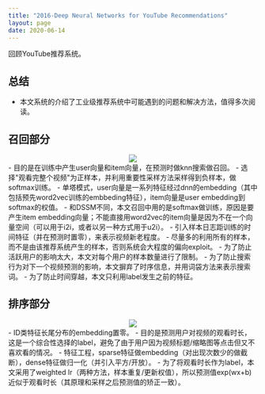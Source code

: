 ```yaml
---
title: "2016-Deep Neural Networks for YouTube Recommendations"
layout: page
date: 2020-06-14
---
```


回顾YouTube推荐系统。


## 总结

- 本文系统的介绍了工业级推荐系统中可能遇到的问题和解决方法，值得多次阅读。

## 召回部分

<div style="text-align: center"><img src="/wiki/attach/images/youtube-01.png" style="max-width:500px"></div>
- 目的是在训练中产生user向量和item向量，在预测时做knn搜索做召回。
- 选择"观看完整个视频"为正样本，并利用重要性采样方法采样得到负样本，做softmax训练。
- 单塔模式，user向量是一系列特征经过dnn的embedding（其中包括预先word2vec训练的embbeding特征），item向量是user embedding到softmax的权值。
- 和DSSM不同，本文召回中用的是softmax做训练，原因是要产生item embedding向量；不能直接用word2vec的item向量是因为不在一个向量空间（可以用于i2i，或者以另一种方式用于u2i）。
- 引入样本日志距训练的时间特征（并在预测时置零），来表示视频新老程度。
- 尽量多的利用所有的样本，而不是由该推荐系统产生的样本，否则系统会大程度的偏向exploit。
- 为了防止活跃用户的影响太大，本文对每个用户的样本数量进行了限制。
- 为了防止搜索行为对下一个视频预测的影响，本文摒弃了时序信息，并用词袋方法来表示搜索词。
- 为了防止时间穿越，本文只利用label发生之前的特征。

## 排序部分

<div style="text-align: center"><img src="/wiki/attach/images/youtube-02.png" style="max-width:500px"></div>
- ID类特征长尾分布的embedding置零。
- 目的是预测用户对视频的观看时长，这是一个综合性选择的label，避免了由于用户因为视频标题/缩略图等点击但又不喜欢看的情况。
- 特征工程，sparse特征做embedding（对出现次数少的做截断），dense特征做归一化（并引入平方/开放）。
- 为了将观看时长作为label，本文采用了weighted lr（两种方法，样本重复/更新权值），所以预测值exp(wx+b)近似于观看时长（其原理和采样之后预测值的矫正一致）。

